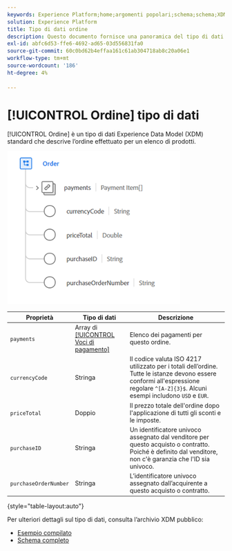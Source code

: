 ```yaml
---
keywords: Experience Platform;home;argomenti popolari;schema;schema;XDM;campi;schemi;schemi;ordine;tipo di dati;tipo di dati;tipo di dati;
solution: Experience Platform
title: Tipo di dati ordine
description: Questo documento fornisce una panoramica del tipo di dati XDM (Order Experience Data Model).
exl-id: abfc6d53-ffe6-4692-ad65-03d556831fa0
source-git-commit: 60c0bd62b4effaa161c61ab304718ab8c20a06e1
workflow-type: tm+mt
source-wordcount: '186'
ht-degree: 4%

---
```


# [!UICONTROL Ordine] tipo di dati

[!UICONTROL Ordine] è un tipo di dati Experience Data Model (XDM) standard che descrive l’ordine effettuato per un elenco di prodotti.

<img src="../images/data-types/order.PNG" width="400" /><br />

| Proprietà | Tipo di dati | Descrizione |
| --- | --- | --- |
| `payments` | Array di [[!UICONTROL Voci di pagamento]](./payment-item.md) | Elenco dei pagamenti per questo ordine. |
| `currencyCode` | Stringa | Il codice valuta ISO 4217 utilizzato per i totali dell’ordine. Tutte le istanze devono essere conformi all&#39;espressione regolare `^[A-Z]{3}$`. Alcuni esempi includono `USD` e `EUR`. |
| `priceTotal` | Doppio | Il prezzo totale dell&#39;ordine dopo l&#39;applicazione di tutti gli sconti e le imposte. |
| `purchaseID` | Stringa | Un identificatore univoco assegnato dal venditore per questo acquisto o contratto. Poiché è definito dal venditore, non c&#39;è garanzia che l&#39;ID sia univoco. |
| `purchaseOrderNumber` | Stringa | L’identificatore univoco assegnato dall’acquirente a questo acquisto o contratto. |

{style="table-layout:auto"}

Per ulteriori dettagli sul tipo di dati, consulta l’archivio XDM pubblico:

* [Esempio compilato](https://github.com/adobe/xdm/blob/master/components/datatypes/data/order.example.1.json)
* [Schema completo](https://github.com/adobe/xdm/blob/master/components/datatypes/data/order.schema.json)
